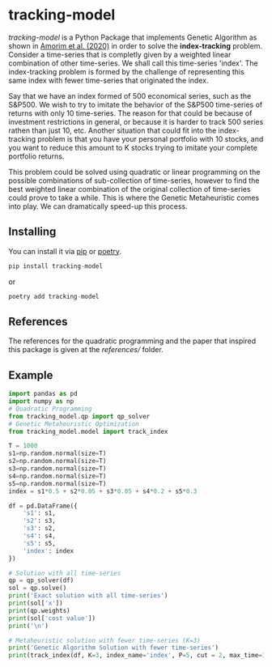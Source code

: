 # tracking-model

_tracking_-_model_ is a Python Package that implements Genetic Algorithm as shown in [Amorim et al. (2020)](https://proceedings.science/sbpo-2020/papers/comparacao-e-avaliacao-de-algoritmos-geneticos-em-modelos-de-index-tracking-aplicados-ao-ibovespa) in order to solve the **index-tracking** problem. Consider a time-series that is completly given by a weighted linear combination of other time-series. We shall call this time-series 'index'. The index-tracking problem is formed by the challenge of representing this same index with fewer time-series that originated the index.

Say that we have an index formed of 500 economical series, such as the S&P500. We wish to try to imitate the behavior of the S&P500 time-series of returns with only 10 time-series. The reason for that could be because of investment restrictions in general, or because it is harder to track 500 series rathen than just 10, etc. Another situation that could fit into the index-tracking problem is that you have your personal portfolio with 10 stocks, and you want to reduce this amount to K stocks trying to imitate your complete portfolio returns.

This problem could be solved using quadratic or linear programming on the possible combinations of sub-collection of time-series, however to find the best weighted linear combination of the original collection of time-series could prove to take a while. This is where the Genetic Metaheuristic comes into play. We can dramatically speed-up this process.

## Installing

You can install it via [pip](https://pip.pypa.io/en/stable/getting-started/) or [poetry](https://python-poetry.org/).

```python
pip install tracking-model
```

or 

```python
poetry add tracking-model
```

## References 

The references for the quadratic programming and the paper that inspired this package is given at the _references/_ folder. 

## Example

```python
import pandas as pd
import numpy as np
# Quadratic Programming 
from tracking_model.qp import qp_solver
# Genetic Metaheuristic Optimization
from tracking_model.model import track_index

T = 1000
s1=np.random.normal(size=T)
s2=np.random.normal(size=T)
s3=np.random.normal(size=T)
s4=np.random.normal(size=T)
s5=np.random.normal(size=T) 
index = s1*0.5 + s2*0.05 + s3*0.05 + s4*0.2 + s5*0.3

df = pd.DataFrame({
    's1': s1,
    's2': s3,
    's3': s2,
    's4': s4,
    's5': s5,
    'index': index
})

# Solution with all time-series
qp = qp_solver(df)
sol = qp.solve()
print('Exact solution with all time-series')
print(sol['x'])
print(qp.weights)
print(sol['cost value'])
print('\n')

# Metaheuristic solution with fewer time-series (K=3)
print('Genetic Algorithm Solution with fewer time-series')
print(track_index(df, K=3, index_name='index', P=5, cut = 2, max_time=3))
```
